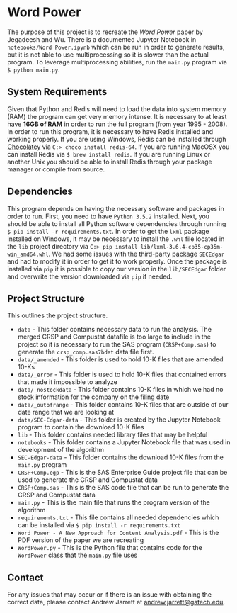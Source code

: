 # Word Power
The purpose of this project is to recreate the *Word Power* paper by Jegadeesh and Wu. There is a documented Jupyter Notebook in `notebooks/Word Power.ipynb` which can be run in order to generate results, but it is not able to use multiprocessing so it is slower than the actual program. To leverage multiprocessing abilities, run the `main.py` program via `$ python main.py`.

## System Requirements
Given that Python and Redis will need to load the data into system memory (RAM) the program can get very memory intense. It is necessary to at least have **16GB of RAM** in order to run the full program (from year 1995 - 2008). In order to run this program, it is necessary to have Redis installed and working properly. If you are using Windows, Redis can be installed through [Chocolatey](https://chocolatey.org/) via `C:> choco install redis-64`. If you are running MacOSX you can install Redis via `$ brew install redis`. If you are running Linux or another Unix you should be able to install Redis through your package manager or compile from source.

## Dependencies
This program depends on having the necessary software and packages in order to run. First, you need to have `Python 3.5.2` installed. Next, you should be able to install all Python software dependencies through running `$ pip install -r requirements.txt`. In order to get the `lxml` package installed on Windows, it may be necessary to install the `.whl` file located in the `lib` project directory via `C:> pip install lib/lxml-3.6.4-cp35-cp35m-win_amd64.whl`. We had some issues with the third-party package `SECEdgar` and had to modify it in order to get it to work properly. Once the package is installed via `pip` it is possible to copy our version in the `lib/SECEdgar` folder and overwrite the version downloaded via `pip` if needed. 

## Project Structure
This outlines the project structure.
* `data` - This folder contains necessary data to run the analysis. The merged CRSP and Compustat datafile is too large to include in the project so it is necessary to run the SAS program (`CRSP+Comp.sas`) to generate the `crsp_comp.sas7bdat` data file first.
* `data/_amended` - This folder is used to hold 10-K files that are amended 10-Ks
* `data/_error` - This folder is used to hold 10-K files that contained errors that made it impossible to analyze
* `data/_nostockdata` - This folder contains 10-K files in which we had no stock information for the company on the filing date
* `data/_outofrange` - This folder contains 10-K files that are outside of our date range that we are looking at
* `data/SEC-Edgar-data` - This folder is created by the Jupyter Notebook program to contain the download 10-K files
* `lib` - This folder contains needed library files that may be helpful
* `notebooks` - This folder contains a Jupyter Notebook file that was used in development of the algorithm
* `SEC-Edgar-data` - This folder contains the download 10-K files from the `main.py` program
* `CRSP+Comp.egp` - This is the SAS Enterprise Guide project file that can be used to generate the CRSP and Compustat data
* `CRSP+Comp.sas` - This is the SAS code file that can be run to generate the CRSP and Compustat data
* `main.py` - This is the main file that runs the program version of the algorithm
* `requirements.txt` - This file contains all needed dependencies which can be installed via `$ pip install -r requirements.txt`
* `Word Power - A New Approach for Content Analysis.pdf` - This is the PDF version of the paper we are recreating
* `WordPower.py` - This is the Python file that contains code for the `WordPower` class that the `main.py` file uses

## Contact
For any issues that may occur or if there is an issue with obtaining the correct data, please contact Andrew Jarrett at andrew.jarrett@gatech.edu.
